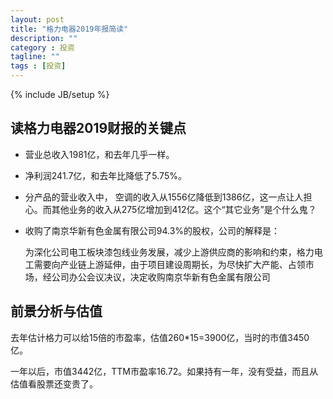 ```yaml
---
layout: post
title: "格力电器2019年报简读"
description: ""
category : 投资
tagline: ""
tags : [投资]
---
```

{% include JB/setup %}


## 读格力电器2019财报的关键点

* 营业总收入1981亿，和去年几乎一样。
* 净利润241.7亿，和去年比降低了5.75%。
* 分产品的营业收入中， 空调的收入从1556亿降低到1386亿，这一点让人担心。而其他业务的收入从275亿增加到412亿。这个“其它业务”是个什么鬼？
* 收购了南京华新有色金属有限公司94.3%的股权，公司的解释是：

    为深化公司电工板块漆包线业务发展，减少上游供应商的影响和约束，格力电工需要向产业链上游延伸，由于项目建设周期长，为尽快扩大产能、占领市场，经公司办公会议决议，决定收购南京华新有色金属有限公司


## 前景分析与估值

去年估计格力可以给15倍的市盈率，估值260*15=3900亿，当时的市值3450亿。

一年以后，市值3442亿，TTM市盈率16.72。如果持有一年，没有受益，而且从估值看股票还变贵了。

